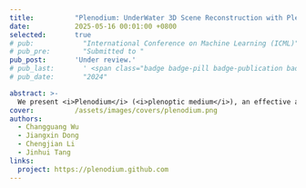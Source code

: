 ```yaml
---
title:          "Plenodium: UnderWater 3D Scene Reconstruction with Plenoptic Medium Representation"
date:           2025-05-16 00:01:00 +0800
selected:       true
# pub:            "International Conference on Machine Learning (ICML)"
# pub_pre:        "Submitted to "
pub_post:       'Under review.'
# pub_last:       ' <span class="badge badge-pill badge-publication badge-success">Spotlight</span>'
# pub_date:       "2024"

abstract: >-
  We present <i>Plenodium</i> (<i>plenoptic medium</i>), an effective and efficient 3D representation framework capable of jointly modeling both objects and participating media. In contrast to existing medium representations that rely solely on view-dependent modeling, our novel plenoptic medium representation incorporates both directional and positional information through spherical harmonics encoding, enabling highly accurate underwater scene reconstruction. To address the initialization challenge in degraded underwater environments, we propose the pseudo-depth Gaussian complementation to augment COLMAP-derived point clouds with robust depth priors. In addition, a depth ranking regularized loss is developed to optimize the geometry of the scene and improve the ordinal consistency of the depth maps. 
cover:          /assets/images/covers/plenodium.png
authors:
  - Changguang Wu
  - Jiangxin Dong
  - Chengjian Li
  - Jinhui Tang
links:
  project: https://plenodium.github.com
---
```

